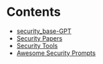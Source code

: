 # Contents

* [security_base-GPT](README.md)
* [Security Papers](security-papers.md)
* [Security Tools](security-tools.md)
* [Awesome Security Prompts](awesome-security-prompts.md)
